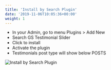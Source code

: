 ```yaml
---
title: 'Install by Search Plugin'
date: '2019-11-06T10:05:36+00:00'
weight: 1
---
```


- In your Admin, go to menu Plugins &gt; Add New
- Search GS Testimonial Slider
- Click to install
- Activate the plugin
- Testimonials post type will show below POSTS

![Install by Search Plugin](../images/Install_by_Search_GS_Testimonial_Slider_Plugin.png)
